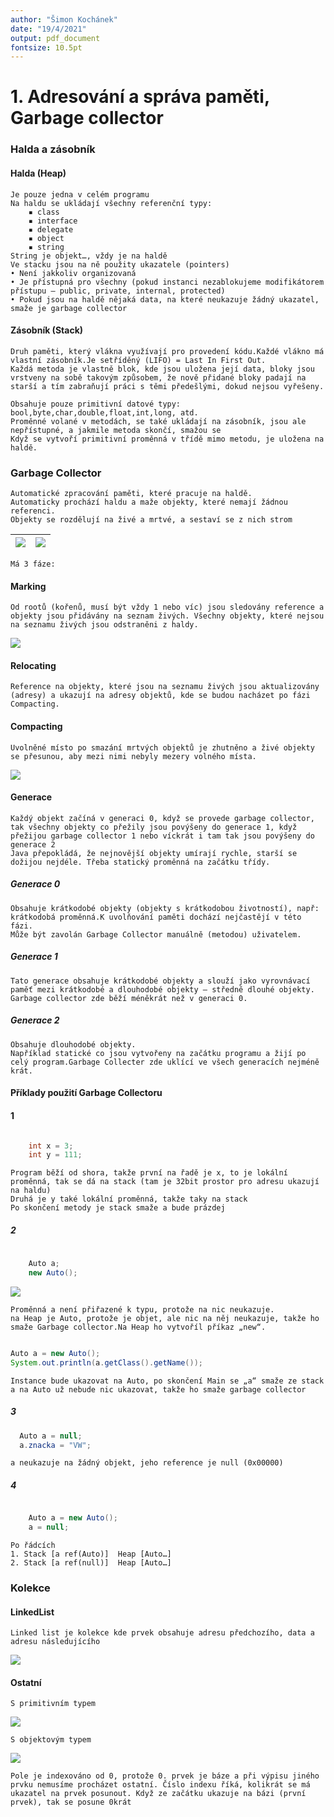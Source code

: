 ```yaml
---
author: "Šimon Kochánek"
date: "19/4/2021"
output: pdf_document
fontsize: 10.5pt
---
```


<style type="text/css">
  body{
    font-size: 10.5pt;
  }
</style>

# 1. Adresování a správa paměti, Garbage collector

### Halda a zásobník

#### Halda (Heap)

    Je pouze jedna v celém programu
    Na haldu se ukládají všechny referenční typy:
        ▪ class
        ▪ interface
        ▪ delegate
        ▪ object
        ▪ string
    String je objekt…, vždy je na haldě
    Ve stacku jsou na ně použity ukazatele (pointers)
    • Není jakkoliv organizovaná
    • Je přístupná pro všechny (pokud instanci nezablokujeme modifikátorem přístupu – public, private, internal, protected)
    • Pokud jsou na haldě nějaká data, na které neukazuje žádný ukazatel, smaže je garbage collector

#### Zásobník (Stack)

    Druh paměti, který vlákna využívají pro provedení kódu.Každé vlákno má vlastní zásobník.Je setříděný (LIFO) = Last In First Out.
    Každá metoda je vlastně blok, kde jsou uložena její data, bloky jsou vrstveny na sobě takovým způsobem, že nově přidané bloky padají na starší a tím zabraňují práci s těmi předešlými, dokud nejsou vyřešeny.

    Obsahuje pouze primitivní datové typy:
    bool,byte,char,double,float,int,long, atd.
    Proměnné volané v metodách, se také ukládají na zásobník, jsou ale nepřístupné, a jakmile metoda skončí, smažou se
    Když se vytvoří primitivní proměnná v třídě mimo metodu, je uložena na haldě.

### Garbage Collector

    Automatické zpracování paměti, které pracuje na haldě.
    Automaticky prochází haldu a maže objekty, které nemají žádnou referenci.
    Objekty se rozdělují na živé a mrtvé, a sestaví se z nich strom

| ![](images/garbageCollecotrRoots.png) | ![](images/GarbageCollectorScheme.png) |
| :--------------------------------: | :-----------------------------: |

    Má 3 fáze: 

#### Marking

    Od rootů (kořenů, musí být vždy 1 nebo víc) jsou sledovány reference a objekty jsou přidávány na seznam živých. Všechny objekty, které nejsou na seznamu živých jsou odstraněni z haldy.

![](images/GCMarkPhase.png)

#### Relocating

    Reference na objekty, které jsou na seznamu živých jsou aktualizovány  (adresy) a ukazují na adresy objektů, kde se budou nacházet po fázi Compacting.

#### Compacting

    Uvolněné místo po smazání mrtvých objektů je zhutněno a živé objekty se přesunou, aby mezi nimi nebyly mezery volného místa.

![](images/GCCompactPhase.png)


#### Generace

    Každý objekt začíná v generaci 0, když se provede garbage collector, tak všechny objekty co přežily jsou povýšeny do generace 1, když přežijou garbage collector 1 nebo víckrát i tam tak jsou povýšeny do generace 2 
    Java přepokládá, že nejnovější objekty umírají rychle, starší se dožijou nejdéle. Třeba statický proměnná na začátku třídy.

##### Generace 0

    Obsahuje krátkodobé objekty (objekty s krátkodobou životností), např: krátkodobá proměnná.K uvolňování paměti dochází nejčastějí v této fázi.
    Může být zavolán Garbage Collector manuálně (metodou) uživatelem.

##### Generace 1

    Tato generace obsahuje krátkodobé objekty a slouží jako vyrovnávací paměť mezi krátkodobé a dlouhodobé objekty – středně dlouhé objekty.
    Garbage collector zde běží méněkrát než v generaci 0.

##### Generace 2

    Obsahuje dlouhodobé objekty.
    Například statické co jsou vytvořeny na začátku programu a žijí po celý program.Garbage Collecter zde uklící ve všech generacích nejméně krát. 

#### Příklady použití Garbage Collectoru

#### 1

```java

    int x = 3;
    int y = 111;

```

    Program běží od shora, takže první na řadě je x, to je lokální proměnná, tak se dá na stack (tam je 32bit prostor pro adresu ukazují na haldu)
    Druhá je y také lokální proměnná, takže taky na stack
    Po skončení metody je stack smaže a bude prázdej

##### 2

```java
    
    Auto a;
    new Auto();

```

![](images/2.png)

    Proměnná a není přiřazené k typu, protože na nic neukazuje.
    na Heap je Auto, protože je objet, ale nic na něj neukazuje, takže ho smaže Garbage collector.Na Heap ho vytvoříl příkaz „new“.

```java

Auto a = new Auto();
System.out.println(a.getClass().getName());
```

    Instance bude ukazovat na Auto, po skončení Main se „a“ smaže ze stack a na Auto už nebude nic ukazovat, takže ho smaže garbage collector

##### 3

```java
  Auto a = null;
  a.znacka = "VW";

```

    a neukazuje na žádný objekt, jeho reference je null (0x00000)

##### 4

```java

    Auto a = new Auto();
    a = null;

```

    Po řádcích
    1. Stack [a ref(Auto)]	Heap [Auto…]
    2. Stack [a ref(null)]	Heap [Auto…]

### Kolekce

#### LinkedList


    Linked list je kolekce kde prvek obsahuje adresu předchozího, data a adresu následujícího

![](images/LinkedListScheme.png)

#### Ostatní

    S primitivním typem

![](images/ArrayWithPrimitive.png)

    S objektovým typem
![](images/ArrayWithObjects.png)

    Pole je indexováno od 0, protože 0. prvek je báze a při výpisu jiného prvku nemusíme procházet ostatní. Číslo indexu říká, kolikrát se má ukazatel na prvek posunout. Když ze začátku ukazuje na bázi (první prvek), tak se posune 0krát

